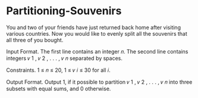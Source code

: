 # Partitioning-Souvenirs
You and two of your friends have just returned back home after visiting various countries. Now you would like to evenly split all the souvenirs that all three of you bought.

Input Format. The first line contains an integer 𝑛. The second line contains integers 𝑣 1 , 𝑣 2 , . . . , 𝑣 𝑛 separated by spaces.

Constraints. 1 ≤ 𝑛 ≤ 20, 1 ≤ 𝑣 𝑖 ≤ 30 for all 𝑖.

Output Format. Output 1, if it possible to partition 𝑣 1 , 𝑣 2 , . . . , 𝑣 𝑛 into three subsets with equal sums, and 0 otherwise.
